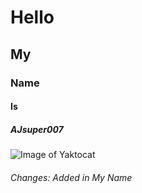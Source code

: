 # Hello
## My
### Name
#### Is
##### AJsuper007

![Image of Yaktocat](https://octodex.github.com/images/yaktocat.png)

###### Changes: Added in My Name
